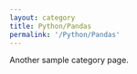 ```yaml
---
layout: category
title: Python/Pandas
permalink: '/Python/Pandas'
---
```


Another sample category page.
